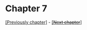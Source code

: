 # Chapter 7

<!-- 
* What is this chapter's purpose?
  
  * Adrex get the formula right with a test
  * Adrex starts developing a gun
  * He confronts his parents about Ravenites hating Skywalkers.

* What shall it accomplish?

  * Show story that leans up of the lore of CR
  * Show hate (like second generation refugees)

* What is being shown that hasn't been shown before?

 * Story about the dragonborns
 * Adrex can do some "crazy" math to fit the 'splat'-effect
 -->


[[Previously chapter]](Chapter6.md) - [[~~Next chapter~~]](Chapter8.md)